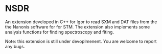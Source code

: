 # NSDR
An extension developed in C++ for Igor to read SXM and DAT files from the the Nanonis software for for STM. The extension also implements some analysis functions for finding spectroscopy and fiting. 

Note: this extension is still under devoplmenent. You are welcome to report any bugs. 
